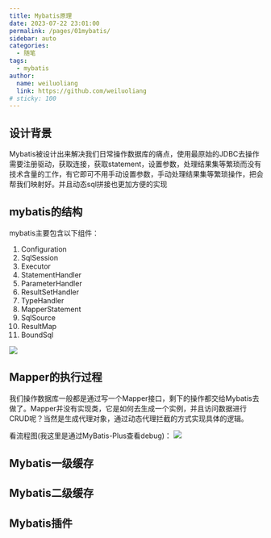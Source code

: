 ```yaml
---
title: Mybatis原理
date: 2023-07-22 23:01:00
permalink: /pages/01mybatis/
sidebar: auto
categories:
  - 随笔
tags:
  - mybatis
author: 
  name: weiluoliang
  link: https://github.com/weiluoliang
# sticky: 100
---
```


## 设计背景
Mybatis被设计出来解决我们日常操作数据库的痛点，使用最原始的JDBC去操作需要注册驱动，获取连接，获取statement，设置参数，处理结果集等繁琐而没有技术含量的工作，有它即可不用手动设置参数，手动处理结果集等繁琐操作，把会帮我们映射好。并且动态sql拼接也更加方便的实现


## mybatis的结构

mybatis主要包含以下组件：
1. Configuration 
2. SqlSession
3. Executor 
4. StatementHandler
5. ParameterHandler
6. ResultSetHandler
7. TypeHandler 
8. MapperStatement
9. SqlSource
10. ResultMap
11. BoundSql 

![](https://wll01.oss-cn-hongkong.aliyuncs.com/blog/01mybatis-01.png)

## Mapper的执行过程

我们操作数据库一般都是通过写一个Mapper接口，剩下的操作都交给Mybatis去做了。Mapper并没有实现类，它是如何去生成一个实例，并且访问数据进行CRUD呢？当然是生成代理对象，通过动态代理拦截的方式实现具体的逻辑。

看流程图(我这里是通过MyBatis-Plus查看debug)：
![](https://wll01.oss-cn-hongkong.aliyuncs.com/blog/01mybatis-02.png)


## Mybatis一级缓存 


## Mybatis二级缓存


## Mybatis插件 


